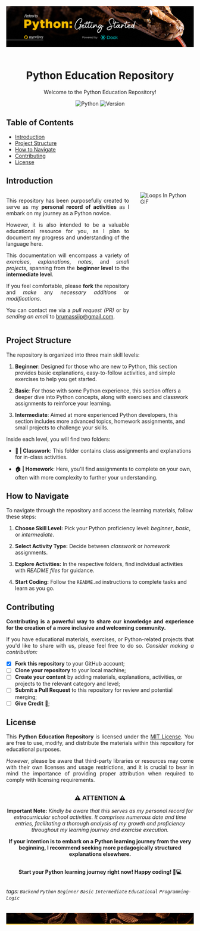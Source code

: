 <div align="center">
  <img alt="GitHub Banner" src="assets/images/python-main-header.png">
</div>

<br>

<div align="center">
  <h1 align="center">Python Education Repository</h1>
  <p align="center">Welcome to the Python Education Repository! </p>
</div>

<div align="center">
  
  ![Python](https://img.shields.io/badge/Python-3.10.0-gold)
  ![Version](https://img.shields.io/badge/Version-1.0-3984BD)

</div>

##

## Table of Contents

- [Introduction](#introduction)
- [Project Structure](#project-structure)
- [How to Navigate](#how-to-navigate)
- [Contributing](#contributing)
- [License](#license)

## Introduction

<div style="display: flex; align-items: flex-start;">
    <div style="flex: 2.3; text-align: justify; margin-right: 20px; align-self: flex-start;">
        <p>This repository has been purposefully created to serve as my <strong>personal record of activities</strong> as I embark on my journey as a Python novice.</p>
        <p>However, it is also intended to be a valuable educational resource for you, as I plan to document my progress and understanding of the language here.</p>
        <p>This documentation will encompass a variety of <em>exercises</em>, <em>explanations</em>, <em>notes</em>, and <em>small projects</em>, spanning from the <strong>beginner level</strong> to the <strong>intermediate level</strong>.</p>
        <p>If you feel comfortable, please <strong>fork</strong> the repository and <em>make</em> any <em>necessary additions</em> or <em>modifications</em>.</p>
        <p>You can contact me via a <em>pull request (PR)</em> or by <em>sending an email</em> to <a href="mailto:brumassiip@gmail.com">brumassiip@gmail.com</a>.</p>
    </div>
    <div style="flex: 1; margin-left: 10px;">
        <img src="https://media.tenor.com/24epXdLCfYkAAAAd/loops-in-python.gif" alt="Loops In Python GIF" style="max-width: 100%; height: auto;">
    </div>
</div>

## Project Structure

The repository is organized into three main skill levels:

1. **Beginner**: Designed for those who are new to Python, this section provides basic explanations, easy-to-follow activities, and simple exercises to help you get started.

2. **Basic**: For those with some Python experience, this section offers a deeper dive into Python concepts, along with exercises and classwork assignments to reinforce your learning.

3. **Intermediate**: Aimed at more experienced Python developers, this section includes more advanced topics, homework assignments, and small projects to challenge your skills.

Inside each level, you will find two folders:

- **🏫 | Classwork**: This folder contains class assignments and explanations for in-class activities.

- **🏠 | Homework**: Here, you'll find assignments to complete on your own, often with more complexity to further your understanding.

## How to Navigate

To navigate through the repository and access the learning materials, follow these steps:

1. **Choose Skill Level:** Pick your Python proficiency level: _beginner_, _basic_, or _intermediate_.

2. **Select Activity Type:** Decide between _classwork_ or _homework_ assignments.

3. **Explore Activities:** In the respective folders, find individual activities with _README files_ for guidance.

4. **Start Coding:** Follow the `README.md` instructions to complete tasks and learn as you go.

## Contributing

<div style="text-align: justify;">
    <p><strong>Contributing is a powerful way to share our knowledge and experience for the creation of a more inclusive and welcoming community.</strong></p>
    <p>If you have educational materials, exercises, or Python-related projects that you'd like to share with us, please feel free to do so. <em>Consider making a contribution:</em></p>
</div>

- [x] **Fork this repository** to your GitHub account;
- [ ] **Clone your repository** to your local machine;
- [ ] **Create your content** by adding materials, explanations, activities, or projects to the relevant category and level;
- [ ] **Submit a Pull Request** to this repository for review and potential merging;
- [ ] **Give Credit** 🎉;

<!-- Please review the [CONTRIBUTING.md](CONTRIBUTING.md) file for more detailed information on contributing guidelines. -->

## License

<div style="text-align: justify;">
    <p>This <strong>Python Education Repository</strong> is licensed under the <a href="LICENSE">MIT License</a>. You are free to use, modify, and distribute the materials within this repository for educational purposes.</p>
    <p><em>However</em>, please be aware that third-party libraries or resources may come with their own licenses and usage restrictions, and it is crucial to bear in mind the importance of providing proper attribution when required to comply with licensing requirements.</p>
</div>

##

<div align="center">

### ⚠️ ATTENTION ⚠️

**Important Note:** _Kindly be aware that this serves as my personal record for extracurricular school activities. It comprises numerous date and time entries, facilitating a thorough analysis of my growth and proficiency throughout my learning journey and exercise execution._

**If your intention is to embark on a Python learning journey from the very beginning, I recommend seeking more pedagogically structured explanations elsewhere.**

</div>

##

<div align="center">

**Start your Python learning journey right now! Happy coding! 🐍💻**

</div>

##

###### tags: `Backend` `Python` `Beginner` `Basic` `Intermediate` `Educational` `Programming-Logic`

<div align="center">
  <img alt="GitHub Footer" src="assets/images/python-main-footer.png">
</div>
